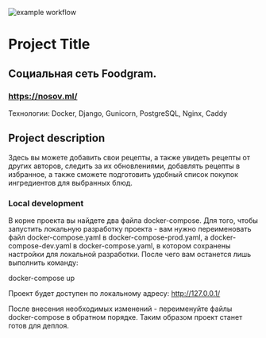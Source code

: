 ![example workflow](https://github.com/DonFortes/foodgram-project/actions/workflows/foodgram.yml/badge.svg)

# Project Title
## Социальная сеть Foodgram.
### https://nosov.ml/
Технологии: Docker, Django, Gunicorn, PostgreSQL, Nginx, Caddy


## Project description
Здесь вы можете добавить свои рецепты, а также увидеть рецепты от других авторов, следить за их обновлениями, добавлять рецепты в избранное, а также сможете подготовить удобный список покупок ингредиентов для выбранных блюд.

### Local development
В корне проекта вы найдете два файла docker-compose. Для того, чтобы запустить локальную разработку проекта - вам нужно переименовать файл docker-compose.yaml в docker-compose-prod.yaml, а docker-compose-dev.yaml в docker-compose.yaml, в котором сохранены настройки для локальной разработки. После чего вам останется лишь выполнить команду:

docker-compose up

Проект будет доступен по локальному адресу: http://127.0.0.1/

После внесения необходимых изменений - переименуйте файлы docker-compose в обратном порядке. Таким образом проект станет готов для деплоя.
